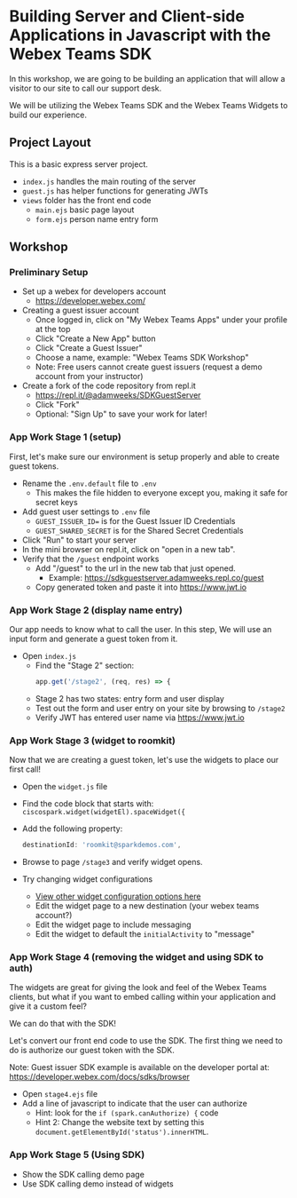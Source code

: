 # Building Server and Client-side Applications in Javascript with the Webex Teams SDK

In this workshop, we are going to be building an application that will allow a visitor to our site to call our support desk.

We will be utilizing the Webex Teams SDK and the Webex Teams Widgets to build our experience.

## Project Layout

This is a basic express server project.

* `index.js` handles the main routing of the server
* `guest.js` has helper functions for generating JWTs
* `views` folder has the front end code
  * `main.ejs` basic page layout
  * `form.ejs` person name entry form

## Workshop

### Preliminary Setup

* Set up a webex for developers account
  * <https://developer.webex.com/>
* Creating a guest issuer account
  * Once logged in, click on "My Webex Teams Apps" under your profile at the top
  * Click "Create a New App" button
  * Click "Create a Guest Issuer"
  * Choose a name, example: "Webex Teams SDK Workshop"
  * Note: Free users cannot create guest issuers (request a demo account from your instructor)
* Create a fork of the code repository from repl.it
  * <https://repl.it/@adamweeks/SDKGuestServer>
  * Click "Fork"
  * Optional: "Sign Up" to save your work for later!

### App Work Stage 1 (setup)

First, let's make sure our environment is setup properly and able to create guest tokens.

* Rename the `.env.default` file to `.env`
  * This makes the file hidden to everyone except you, making it safe for secret keys
* Add guest user settings to `.env` file
  * `GUEST_ISSUER_ID=` is for the Guest Issuer ID Credentials
  * `GUEST_SHARED_SECRET` is for the Shared Secret Credentials
* Click "Run" to start your server
* In the mini browser on repl.it, click on "open in a new tab".
* Verify that the `/guest` endpoint works
  * Add "/guest" to the url in the new tab that just opened.
    * Example: <https://sdkguestserver.adamweeks.repl.co/guest>
  * Copy generated token and paste it into <https://www.jwt.io>

### App Work Stage 2 (display name entry)

Our app needs to know what to call the user.
In this step, We will use an input form and generate a guest token from it.

* Open `index.js`
  * Find the "Stage 2" section:
    ```js
    app.get('/stage2', (req, res) => {
    ```
  * Stage 2 has two states: entry form and user display
  * Test out the form and user entry on your site by browsing to `/stage2`
  * Verify JWT has entered user name via <https://www.jwt.io>

### App Work Stage 3 (widget to roomkit)

Now that we are creating a guest token, let's use the widgets to place our first call!

* Open the `widget.js` file
* Find the code block that starts with: `ciscospark.widget(widgetEl).spaceWidget({`
* Add the following property:

  ```js
  destinationId: 'roomkit@sparkdemos.com',
  ```

* Browse to page `/stage3` and verify widget opens.
* Try changing widget configurations
  * [View other widget configuration options here](https://github.com/webex/react-ciscospark/blob/master/packages/node_modules/@ciscospark/widget-space/README.md#configuration)
  * Edit the widget page to a new destination (your webex teams account?)
  * Edit the widget page to include messaging
  * Edit the widget to default the `initialActivity` to "message"

### App Work Stage 4 (removing the widget and using SDK to auth)

The widgets are great for giving the look and feel of the Webex Teams clients, but what if you want to embed calling within your application and give it a custom feel?

We can do that with the SDK!

Let's convert our front end code to use the SDK. The first thing we need to do is authorize our guest token with the SDK.

Note: Guest issuer SDK example is available on the developer portal at: <https://developer.webex.com/docs/sdks/browser>

* Open `stage4.ejs` file
* Add a line of javascript to indicate that the user can authorize
  * Hint: look for the `if (spark.canAuthorize) {` code
  * Hint 2: Change the website text by setting this `document.getElementById('status').innerHTML`.

### App Work Stage 5 (Using SDK)

* Show the SDK calling demo page
* Use SDK calling demo instead of widgets